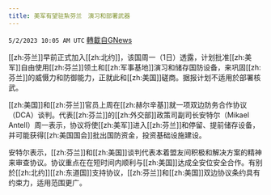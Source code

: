 ```yaml
---
title: 美军有望驻紮芬兰　演习和部署武器
---
```

`5/2/2023 10:05 AM UTC` [轉載自GNews](https://gnews.org/articles/1268774)


[[zh:芬兰]]早前正式加入[[zh:北约]]，该国周一（1日）透露，计划批准[[zh:美军]]自由使用[[zh:芬兰]]领土和[[zh:军事基地]]演习和储存国防设备，来巩固[[zh:芬兰]]的威慑力和防御能力，正就此和[[zh:美国]]磋商。据报计划不适用於部署核武。

[[zh:美国]]和[[zh:芬兰]]官员上周在[[zh:赫尔辛基]]就一项双边防务合作协议（DCA）谈判。代表[[zh:芬兰]]的[[zh:外交部]]政策司副司长安特尔（Mikael Antell）周一表示，协议将使[[zh:美军]]进入[[zh:芬兰]]和停留、提前储存设备，并可能获得[[zh:美国国会]]批出国防资金，投资基础设施建设。

安特尔表示，[[zh:芬兰]]和[[zh:美国]]谈判代表本着盟友间积极和解决方案的精神来审查协议。协议重点在在短时间内顺利与[[zh:美国]]达成全安位安全合作。有别於[[zh:北约]][[zh:东道国]]支持协议，[[zh:芬兰]]和[[zh:美国]]双边协议条约具有约束力，适用范围更广。

